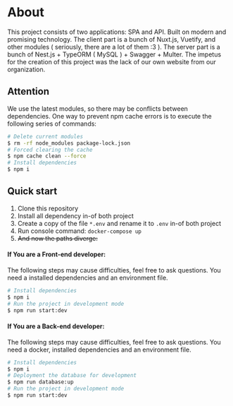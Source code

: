 # About
This project consists of two applications: SPA and API. Built on modern and promising technology. The client part is a bunch of Nuxt.js, Vuetify, and other modules ( seriously, there are a lot of them :3 ). The server part is a bunch of Nest.js + TypeORM ( MySQL ) + Swagger + Multer. The impetus for the creation of this project was the lack of our own website from our organization.

## Attention
We use the latest modules, so there may be conflicts between dependencies. One way to prevent npm cache errors is to execute the following series of commands:
```bash
# Delete current modules
$ rm -rf node_modules package-lock.json
# Forced clearing the cache
$ npm cache clean --force
# Install dependencies
$ npm i
```

## Quick start
1. Сlone this repository
2. Install all dependency in-of both project
3. Create a copy of the file `*.env` and rename it to `.env` in-of both project
4. Run console command: `docker-compose up`
5. ~~And now the paths diverge:~~

#### If You are a Front-end developer:
The following steps may cause difficulties, feel free to ask questions. You need a installed dependencies and an environment file.
```bash
# Install dependencies
$ npm i
# Run the project in development mode
$ npm run start:dev
```

#### If You are a Back-end developer:
The following steps may cause difficulties, feel free to ask questions. You need a docker, installed dependencies and an environment file.
```bash
# Install dependencies
$ npm i
# Deployment the database for development
$ npm run database:up
# Run the project in development mode
$ npm run start:dev
```
